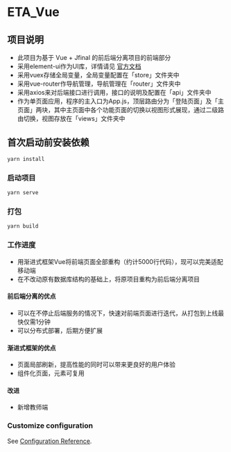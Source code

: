 # ETA_Vue
## 项目说明
 - 此项目为基于 Vue + Jfinal 的前后端分离项目的前端部分
 - 采用element-ui作为UI库，详情请见 [官方文档](https://element.eleme.cn/#/zh-CN/component/quickstart)
 - 采用vuex存储全局变量，全局变量配置在「store」文件夹中
 - 采用vue-router作导航管理，导航管理在「router」文件夹中
 - 采用axios来对后端接口进行调用，接口的说明及配置在「api」文件夹中
 - 作为单页面应用，程序的主入口为App.js，顶层路由分为「登陆页面」及「主页面」两块，其中主页面中各个功能页面的切换以视图形式展现，通过二级路由切换，视图存放在「views」文件夹中
## 首次启动前安装依赖
```
yarn install
```

### 启动项目
```
yarn serve
```

### 打包
```
yarn build
```

### 工作进度
 - 用渐进式框架Vue将前端页面全部重构（约计5000行代码），现可以完美适配移动端
 - 在不改动原有数据库结构的基础上，将原项目重构为前后端分离项目
#### 前后端分离的优点  
 - 可以在不停止后端服务的情况下，快速对前端页面进行迭代，从打包到上线最快仅需1分钟
 - 可以分布式部署，后期方便扩展
#### 渐进式框架的优点  
 - 页面局部刷新，提高性能的同时可以带来更良好的用户体验
 - 组件化页面，元素可复用
#### 改进
 - 新增教师端

### Customize configuration
See [Configuration Reference](https://cli.vuejs.org/config/).
